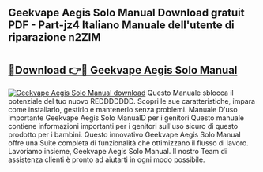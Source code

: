 ## Geekvape Aegis Solo Manual Download gratuit PDF - Part-jz4 Italiano Manuale dell'utente di riparazione n2ZIM

# <h2><a href="http://dfbsom.blite.top/?on=Geekvape+Aegis+Solo+Manual">🔗Download 👉🔴 Geekvape Aegis Solo Manual</a></h2>

[![Geekvape Aegis Solo Manual download](https://i.imgur.com/lujVjoI.png)](http://dfbsom.blite.top/?on=Geekvape+Aegis+Solo+Manual)
Questo Manuale sblocca il potenziale del tuo nuovo REDDDDDDD. Scopri le sue caratteristiche, impara come installarlo, gestirlo e mantenerlo senza problemi. Manuale D'uso importante Geekvape Aegis Solo ManualD per i genitori Questo manuale contiene informazioni importanti per i genitori sull'uso sicuro di questo prodotto per i bambini. Questo innovativo Geekvape Aegis Solo Manual offre una Suite completa di funzionalità che ottimizzano il flusso di lavoro. Lavoriamo insieme, Geekvape Aegis Solo Manual. Il nostro Team di assistenza clienti è pronto ad aiutarti in ogni modo possibile.
